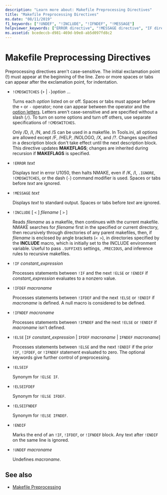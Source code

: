 ```yaml
---
description: "Learn more about: Makefile Preprocessing Directives"
title: "Makefile Preprocessing Directives"
ms.date: "08/11/2019"
f1_keywords: ["!UNDEF", "!INCLUDE", "!IFNDEF", "!MESSAGE"]
helpviewer_keywords: ["ERROR directive", "!MESSAGE directive", "IF directive", "!UNDEF directive", "IFDEF directive", "!ELSEIF directive", "!IFDEF directive", "!IF directive", "UNDEF directive", "!CMDSWITCHES directive", "ENDIF directive", "directives, makefile preprocessing", "INCLUDE directive", "IFNDEF directive", "preprocessing directives, makefiles", "!IFNDEF directive", "ELSEIFNDEF directive", "NMAKE program, expressions", "ELSEIF directive", "!ERROR directive", "!ENDIF directive", "MESSAGE directive", "!INCLUDE directive", "!ELSEIFNDEF directive", "CMDSWITCHES directive", "!ELSEIFDEF directive", "!ELSE directive", "NMAKE program, preprocessor directives", "makefiles, preprocessing directives", "ELSE directive", "ELSEIFDEF directive"]
ms.assetid: bcedeccb-d981-469d-b9e8-ab5d097fd8c2
---
```

# Makefile Preprocessing Directives

Preprocessing directives aren't case-sensitive. The initial exclamation point (!) must appear at the beginning of the line. Zero or more spaces or tabs can appear after the exclamation point, for indentation.

- `!CMDSWITCHES` {`+` &#124; `-`}*option* ...

   Turns each *option* listed on or off. Spaces or tabs must appear before the `+` or `-` operator; none can appear between the operator and the [option letters](running-nmake.md#nmake-options). Letters aren't case-sensitive and are specified without a slash (`/`). To turn on some options and turn off others, use separate specifications of `!CMDSWITCHES`.

   Only /D, /I, /N, and /S can be used in a makefile. In Tools.ini, all options are allowed except /F, /HELP, /NOLOGO, /X, and /?. Changes specified in a description block don't take effect until the next description block. This directive updates **MAKEFLAGS**; changes are inherited during recursion if **MAKEFLAGS** is specified.

- `!ERROR` *text*

   Displays *text* in error U1050, then halts NMAKE, even if /K, /I, `.IGNORE`, `!CMDSWITCHES`, or the dash (`-`) command modifier is used. Spaces or tabs before *text* are ignored.

- `!MESSAGE` *text*

   Displays *text* to standard output. Spaces or tabs before *text* are ignored.

- `!INCLUDE` [ `<` ] *filename* [ `>` ]

   Reads *filename* as a makefile, then continues with the current makefile. NMAKE searches for *filename* first in the specified or current directory, then recursively through directories of any parent makefiles, then, if *filename* is enclosed by angle brackets (`< >`), in directories specified by the **INCLUDE** macro, which is initially set to the INCLUDE environment variable. Useful to pass `.SUFFIXES` settings, `.PRECIOUS`, and inference rules to recursive makefiles.

- `!IF` *constant_expression*

   Processes statements between `!IF` and the next `!ELSE` or `!ENDIF` if *constant_expression* evaluates to a nonzero value.

- `!IFDEF` *macroname*

   Processes statements between `!IFDEF` and the next `!ELSE` or `!ENDIF` if *macroname* is defined. A null macro is considered to be defined.

- `!IFNDEF` *macroname*

   Processes statements between `!IFNDEF` and the next `!ELSE` or `!ENDIF` if *macroname* isn't defined.

- `!ELSE` [`IF` *constant_expression* &#124; `IFDEF` *macroname* &#124; `IFNDEF` *macroname*]

   Processes statements between `!ELSE` and the next `!ENDIF` if the prior `!IF`, `!IFDEF`, or `!IFNDEF` statement evaluated to zero. The optional keywords give further control of preprocessing.

- `!ELSEIF`

   Synonym for `!ELSE IF`.

- `!ELSEIFDEF`

   Synonym for `!ELSE IFDEF`.

- `!ELSEIFNDEF`

   Synonym for `!ELSE IFNDEF`.

- `!ENDIF`

   Marks the end of an `!IF`, `!IFDEF`, or `!IFNDEF` block. Any text after `!ENDIF` on the same line is ignored.

- `!UNDEF` *macroname*

   Undefines *macroname*.

## See also

- [Makefile Preprocessing](makefile-preprocessing.md)
